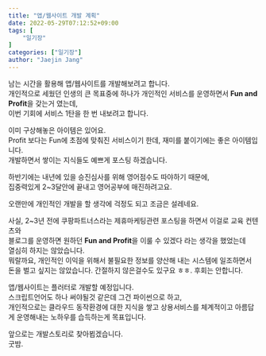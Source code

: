 ```yaml
---
title: "앱/웹사이트 개발 계획"
date: 2022-05-29T07:12:52+09:00
tags: [
	"일기장"
]
categories: ["일기장"]
author: "Jaejin Jang"
---
```


남는 시간을 활용해 앱/웹사이트를 개발해보려고 합니다.  
개인적으로 세웠던 인생의 큰 목표중에 하나가 개인적인 서비스를 운영하면서 **Fun and Profit**을 갖는거 였는데,  
이번 기회에 서비스 1탄을 한 번 내보려고 합니다.

이미 구상해놓은 아이템은 있어요.  
Profit 보다는 Fun에 초점에 맞춰진 서비스이기 한데, 재미를 붙이기에는 좋은 아이템입니다.  
개발하면서 쌓이는 지식들도 예쁘게 포스팅 하겠습니다.

하반기에는 내년에 있을 승진심사를 위해 영어점수도 따야하기 때문에,  
집중력있게 2~3달안에 끝내고 영어공부에 매진하려고요.

오랜만에 개인적인 개발을 할 생각에 걱정도 되고 조금은 설레네요.  

사실, 2~3년 전에 쿠팡파트너스라는 제휴마케팅관련 포스팅을 하면서 이걸로 교육 컨텐츠와  
블로그를 운영하면 원하던 **Fun and Profit**을 이룰 수 있겠다 라는 생각을 했었는데  
열심히 하지는 않았습니다.  
뭐랄까요, 개인적인 이익을 위해서 불필요한 정보를 양산해 내는 시스템에 일조하면서  
돈을 벌고 싶지는 않았습니다. 간절하지 않은걸수도 있구요 ㅎㅎ. 후회는 안합니다.

앱/웹사이트는 플러터로 개발할 예정입니다.  
스크립트언어도 하나 써야될것 같은데 그건 파이썬으로 하고,  
개인적으로는 클라우드 동작환경에 대한 지식을 쌓고 상용서비스를 체계적이고 아름답게
운영해내는 노하우를 습득하는게 목표입니다.

앞으로는 개발스토리로 찾아뵙겠습니다.  
굿밤.